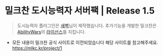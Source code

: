 # 밀크찬 도시능력자 서버팩 | Release 1.5
> 도시능력자 플러그인은 [새벽](https://github.com/Daybreak365/AbilityWar)님이 제작했습니다.
> 추가기능을 개발한 밀크찬은 [AbilityWars](https://github.com/Daybreak365/AbilityWar)의 [라이선스](https://github.com/Daybreak365/AbilityWar/blob/master/LICENSE.md)를 지킵니다.

- 모든 내용이 밀크찬 공식 사이트로 이전되었습니다 해당 사이트를 참고해주세요. https://mlkc.kr/project/1
